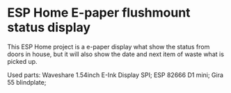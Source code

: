 # ESP Home E-paper flushmount status display
This ESP Home project is a e-paper display what show the status from doors in house, but it will also show the date and next item of waste what is picked up.

Used parts:
Waveshare 1.54inch E-Ink Display SPI; 
ESP 82666 D1 mini;
Gira 55 blindplate;

 

